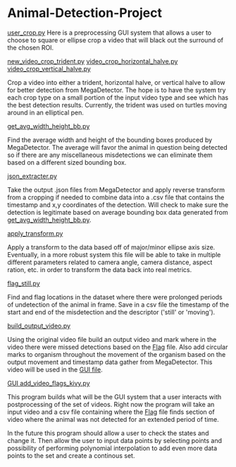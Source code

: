 # Animal-Detection-Project


[user_crop.py](Script_Files/user_crop.py)
Here is a preprocessing GUI system that allows a user to choose to square or ellipse crop a video that will black out the surround of the chosen ROI. 


[new_video_crop_trident.py](Script_Files/new_video_crop_trident.py)
[video_crop_horizontal_halve.py](Script_Files/video_crop_horizontal_halve.py)
[video_crop_vertical_halve.py](Script_Files/video_crop_vertical_halve.py)

Crop a video into either a trident, horizontal halve, or vertical halve to allow for better detection from MegaDetector. The hope is to have the system try each crop type on a small portion of the input video type and see which has the best detection results. Currently, the trident was used on turtles moving around in an elliptical pen. 


[get_avg_width_height_bb.py](Script_Files/get_avg_width_height_bb.py)

Find the average width and height of the bounding boxes produced by MegaDetector. The average will favor the animal in question being detected so if there are any miscellaneous misdetections we can eliminate them based on a different sized bounding box. 


[json_extracter.py](Script_Files/json_extracter.py)

Take the output .json files from MegaDetector and apply reverse transform from a cropping if needed to combine data into a .csv file that contains the timestamp and x,y coordinates of the detection. Will check to make sure the detection is legitimate based on average bounding box data generated from [get_avg_width_height_bb.py](Script_Files/get_avg_width_height_bb.py). 


[apply_transform.py](Script_Files/apply_transform.py)

Apply a transform to the data based off of major/minor ellipse axis size. Eventually, in a more robust system this file will be able to take in multiple different parameters related to camera angle, camera distance, aspect ration, etc. in order to transform the data back into real metrics. 


[flag_still.py](Script_Files/flag_still.py)

Find and flag locations in the dataset where there were prolonged periods of undetection of the animal in frame. Save in a csv file the timestamp of the start and end of the misdetection and the descriptor ('still' or 'moving'). 


[build_output_video.py](Script_Files/build_output_video.py)

Using the original video file build an output video and mark where in the video there were missed detections based on the [Flag](Script_Files/flag_still.py) file. Also add circular marks to organism throughout the movement of the organism based on the output movement and timestamp data gather from MegaDetector. This video will be used in the [GUI file](Script_Files/add_video_flags_kivy.py).


[GUI add_video_flags_kivy.py](Script_Files/add_video_flags_kivy.py)

This program builds what will be the GUI system that a user interacts with postprocessing of the set of videos. Right now the program will take an input video and a csv file containing where the [Flag](Script_Files/flag_still.py) file finds section of video where the animal was not detected for an extended period of time. 

In the future this program should allow a user to check the states and change it. Then allow the user to input data points by selecting points and possibility of performing polynomial interpolation to add even more data points to the set and create a continous set. 

